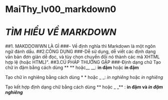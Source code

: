 # MaiThy_lv00_markdown0
# *TÌM HIỂU VỀ MARKDOWN*
##1. MAKDDOWWN LÀ GÌ
###- Về định nghĩa thì Markdown là một ngôn ngữ đánh dấu.
##2.CÔNG DỤNG
###-Dễ sử dụng, dễ viết các định dạng văn bản đơn giản dễ đọc, và tùy chọn chuyển đổi nó thành các mã XHTML hợp lệ (hoặc HTML)".
##3.CÚ PHÁP THƯỜNG GẶP
###-Định dạng chữ
Tạo chữ in đậm bằng cách dùng ** ** hoặc__ __:  **in đậm** hoặc __in đậm__

Tạo chữ in nghiêng bằng cách dùng * * hoặc _ _:  *in nghiêng* hoặc _in nghiêng_

Tạo kết hợp định dạng chữ bằng cách dùng ** hoặc _ _** : **in đậm và _in đậm nghiêng_**


